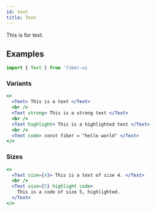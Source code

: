 ```yaml
---
id: text
title: Text
---
```


This is for text.

## Examples

```js
import { Text } from 'fiber-ui
```

### Variants

```jsx live
<>
  <Text> This is a text </Text>
  <br />
  <Text strong> This is a strong text </Text>
  <br />
  <Text highlight> This is a highlighted text </Text>
  <br />
  <Text code> const fiber = "hello world" </Text>
</>
```

### Sizes

```jsx live
<>
  <Text size={4}> This is a text of size 4. </Text>
  <br />
  <Text size={5} highlight code>
    This is a code of size 5, highlighted.
  </Text>
</>
```
